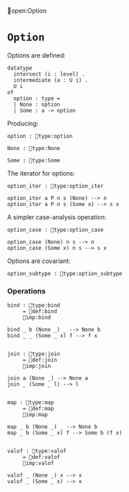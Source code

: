 open:Option
# `Option`

Options are defined:

    datatype
      intersect (i : level) .
      intermediate (a : U i) .
      U i
    of
      option : type =
      | None : option
      | Some : a -> option

Producing:

    option : type:option

    None : type:None

    Some : type:Some

The iterator for options:

    option_iter : type:option_iter

    option_iter a P n s (None) --> n
    option_iter a P n s (Some x) --> s x

A simpler case-analysis operation:

    option_case : type:option_case

    option_case (None) n s --> n
    option_case (Some x) n s --> s x

Options are covariant:

    option_subtype : type:option_subtype


### Operations

    bind : type:bind
         = def:bind
         imp:bind

    bind _ b (None _) _ --> None b
    bind _ _ (Some _ x) f --> f x


    join : type:join
         = def:join
         imp:join

    join a (None _) --> None a
    join _ (Some _ l) --> l


    map : type:map
         = def:map
         imp:map

    map _ b (None _) _ --> None b
    map _ b (Some _ x) f --> Some b (f x)


    valof : type:valof
         = def:valof
         imp:valof

    valof _ (None _) x --> x
    valof _ (Some _ x) --> x
